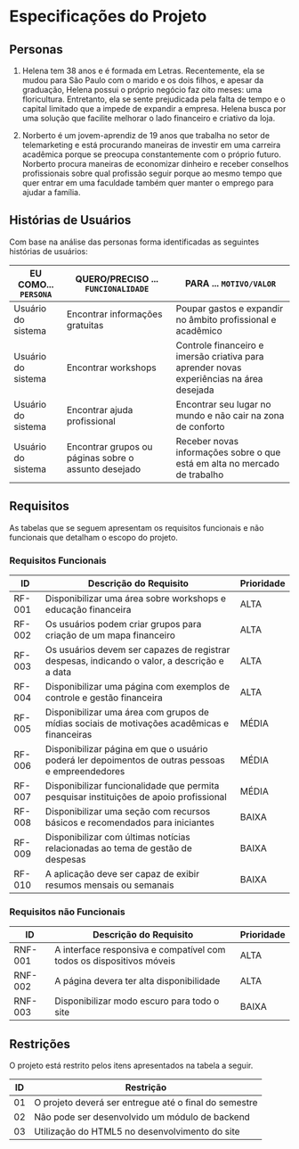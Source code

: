# Especificações do Projeto

## Personas

1.	Helena tem 38 anos e é formada em Letras. Recentemente, ela se mudou para São Paulo com o marido e os dois filhos, e apesar da graduação, Helena possui o próprio negócio faz oito meses: uma floricultura. Entretanto, ela se sente prejudicada pela falta de tempo e o capital limitado que a impede de expandir a empresa. Helena busca por uma solução que facilite melhorar o lado financeiro e criativo da loja.

2.	Norberto é um jovem-aprendiz de 19 anos que trabalha no setor de telemarketing e está procurando maneiras de investir em uma carreira acadêmica porque se preocupa constantemente com o próprio futuro. Norberto procura maneiras de economizar dinheiro e receber conselhos profissionais sobre qual profissão seguir porque ao mesmo tempo que quer entrar em uma faculdade também quer manter o emprego para ajudar a família. 

## Histórias de Usuários

Com base na análise das personas forma identificadas as seguintes histórias de usuários:

|EU COMO... `PERSONA`| QUERO/PRECISO ... `FUNCIONALIDADE` |PARA ... `MOTIVO/VALOR`                 |
|--------------------|------------------------------------|----------------------------------------|
|Usuário do sistema  | Encontrar informações gratuitas    | Poupar gastos e expandir no âmbito profissional e acadêmico  |
|Usuário do sistema  | Encontrar workshops                | Controle financeiro e imersão criativa para aprender novas experiências na área desejada |
|Usuário do sistema  | Encontrar ajuda profissional       | Encontrar seu lugar no mundo e não cair na zona de conforto |
|Usuário do sistema  | Encontrar grupos ou páginas sobre o assunto desejado | Receber novas informações sobre o que está em alta no mercado de trabalho |


## Requisitos

As tabelas que se seguem apresentam os requisitos funcionais e não funcionais que detalham o escopo do projeto.

### Requisitos Funcionais

|ID    | Descrição do Requisito  | Prioridade | 
|------|-----------------------------------------|----| 
|RF-001| Disponibilizar uma área sobre workshops e educação financeira | ALTA |  
|RF-002| Os usuários podem criar grupos para criação de um mapa financeiro   | ALTA | 
|RF-003| Os usuários devem ser capazes de registrar despesas, indicando o valor, a descrição e a data | ALTA |  
|RF-004| Disponibilizar uma página com exemplos de controle e gestão financeira   | ALTA | 
|RF-005| Disponibilizar uma área com grupos de mídias sociais de motivações acadêmicas e financeiras  | MÉDIA |  
|RF-006| Disponibilizar página em que o usuário poderá ler depoimentos de outras pessoas e empreendedores	  | MÉDIA | 
|RF-007| Disponibilizar funcionalidade que permita pesquisar instituições de apoio profissional 	 | MÉDIA |  
|RF-008| Disponibilizar uma seção com recursos básicos e recomendados para iniciantes    | BAIXA | 
|RF-009| Disponibilizar com últimas notícias relacionadas ao tema de gestão de despesas | BAIXA |  
|RF-010| A aplicação deve ser capaz de exibir resumos mensais ou semanais   | BAIXA | 


### Requisitos não Funcionais

|ID     | Descrição do Requisito  |Prioridade |
|-------|-------------------------|----|
|RNF-001| A interface responsiva e compatível com todos os dispositivos móveis  | ALTA | 
|RNF-002| A página devera ter alta disponibilidade  |  ALTA | 
|RNF-003| Disponibilizar modo escuro para todo o site |  BAIXA | 

## Restrições

O projeto está restrito pelos itens apresentados na tabela a seguir.

|ID| Restrição                                             |
|--|-------------------------------------------------------|
|01| O projeto deverá ser entregue até o final do semestre |
|02| Não pode ser desenvolvido um módulo de backend        |
|03| Utilização do HTML5 no desenvolvimento do site        |
